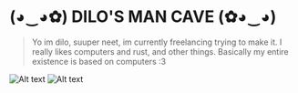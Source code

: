 # (◕‿◕✿) DILO'S MAN CAVE (✿◕‿◕)
> Yo im dilo, suuper neet, im currently freelancing trying to make it. I really likes computers and rust, and other things. Basically my entire existence is based on computers :3
>
![Alt text](https://c.tenor.com/MOkfyw2llKYAAAAd/tenor.gif)
![Alt text](https://c.tenor.com/qnnX05z0YhwAAAAd/tenor.gif)
